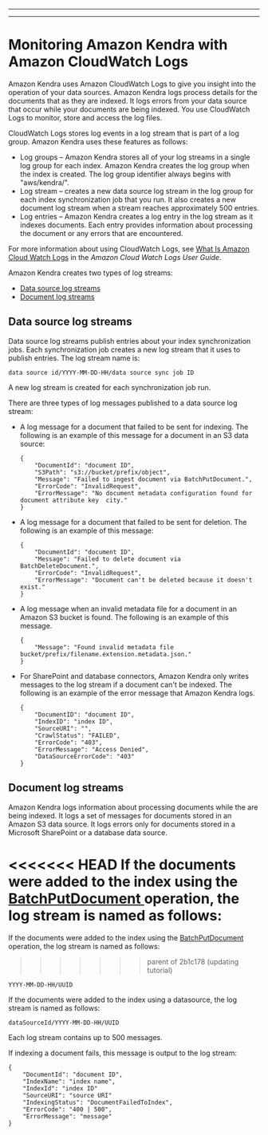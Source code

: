 --------

--------

# Monitoring Amazon Kendra with Amazon CloudWatch Logs<a name="cloudwatch-logs"></a>

Amazon Kendra uses Amazon CloudWatch Logs to give you insight into the operation of your data sources\. Amazon Kendra logs process details for the documents that as they are indexed\. It logs errors from your data source that occur while your documents are being indexed\. You use CloudWatch Logs to monitor, store and access the log files\.

CloudWatch Logs stores log events in a log stream that is part of a log group\. Amazon Kendra uses these features as follows:
+ Log groups – Amazon Kendra stores all of your log streams in a single log group for each index\. Amazon Kendra creates the log group when the index is created\. The log group identifier always begins with "aws/kendra/"\.
+ Log stream – creates a new data source log stream in the log group for each index synchronization job that you run\. It also creates a new document log stream when a stream reaches approximately 500 entries\. 
+ Log entries – Amazon Kendra creates a log entry in the log stream as it indexes documents\. Each entry provides information about processing the document or any errors that are encountered\.

For more information about using CloudWatch Logs, see [ What Is Amazon Cloud Watch Logs](https://docs.aws.amazon.com/AmazonCloudWatch/latest/logs/WhatIsCloudWatchLogs.html) in the *Amazon Cloud Watch Logs User Guide*\. 

Amazon Kendra creates two types of log streams:
+ [Data source log streams](#data-source-log-stream)
+ [Document log streams](#document-log-stream)

## Data source log streams<a name="data-source-log-stream"></a>

Data source log streams publish entries about your index synchronization jobs\. Each synchronization job creates a new log stream that it uses to publish entries\. The log stream name is:

```
data source id/YYYY-MM-DD-HH/data source sync job ID
```

A new log stream is created for each synchronization job run\.

There are three types of log messages published to a data source log stream:
+ A log message for a document that failed to be sent for indexing\. The following is an example of this message for a document in an S3 data source:

  ```
  {
      "DocumentId": "document ID",
      "S3Path": "s3://bucket/prefix/object",
      "Message": "Failed to ingest document via BatchPutDocument.",
      "ErrorCode": "InvalidRequest",
      "ErrorMessage": "No document metadata configuration found for document attribute key  city."
  }
  ```
+ A log message for a document that failed to be sent for deletion\. The following is an example of this message:

  ```
  {
      "DocumentId": "document ID",
      "Message": "Failed to delete document via BatchDeleteDocument.",
      "ErrorCode": "InvalidRequest",
      "ErrorMessage": "Document can't be deleted because it doesn't exist." 
  }
  ```
+ A log message when an invalid metadata file for a document in an Amazon S3 bucket is found\. The following is an example of this message\.

  ```
  {
      "Message": "Found invalid metadata file bucket/prefix/filename.extension.metadata.json."
  }
  ```
+ For SharePoint and database connectors, Amazon Kendra only writes messages to the log stream if a document can't be indexed\. The following is an example of the error message that Amazon Kendra logs\.

  ```
  { 
      "DocumentID": "document ID", 
      "IndexID": "index ID", 
      "SourceURI": "", 
      "CrawlStatus": "FAILED", 
      "ErrorCode": "403", 
      "ErrorMessage": "Access Denied", 
      "DataSourceErrorCode": "403"
  }
  ```

## Document log streams<a name="document-log-stream"></a>

Amazon Kendra logs information about processing documents while the are being indexed\. It logs a set of messages for documents stored in an Amazon S3 data source\. It logs errors only for documents stored in a Microsoft SharePoint or a database data source\.

<<<<<<< HEAD
If the documents were added to the index using the [ BatchPutDocument ](API_BatchPutDocument.md) operation, the log stream is named as follows:
=======
If the documents were added to the index using the [BatchPutDocument](API_BatchPutDocument.md) operation, the log stream is named as follows:
>>>>>>> parent of 2b1c178 (updating tutorial)

```
YYYY-MM-DD-HH/UUID
```

If the documents were added to the index using a datasource, the log stream is named as follows:

```
dataSourceId/YYYY-MM-DD-HH/UUID
```

Each log stream contains up to 500 messages\.

If indexing a document fails, this message is output to the log stream:

```
{
    "DocumentId": "document ID",
    "IndexName": "index name",
    "IndexId": "index ID"
    "SourceURI": "source URI"
    "IndexingStatus": "DocumentFailedToIndex",
    "ErrorCode": "400 | 500",
    "ErrorMessage": "message"
}
```